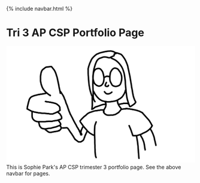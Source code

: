 {% include navbar.html %}

# Tri 3 AP CSP Portfolio Page
<img src="https://github.com/CalrethonOfMirkwood/tri3CSPPortfolio/blob/master/media/dfdkl.jpg">
This is Sophie Park's AP CSP trimester 3 portfolio page.  See the above navbar for pages.
